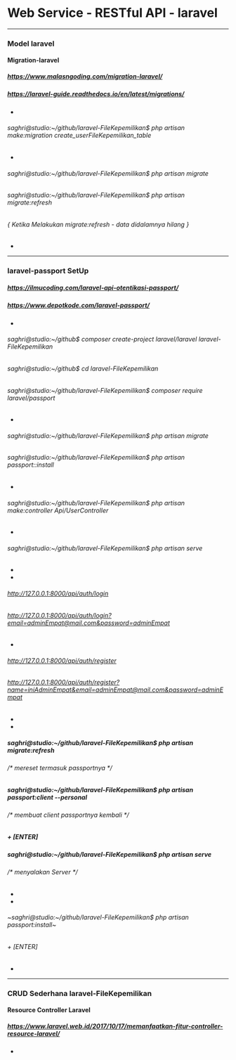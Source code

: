 
# Web Service - RESTful API - laravel

-----------------------------------------------------------------------
### Model laravel
#### Migration-laravel

##### https://www.malasngoding.com/migration-laravel/
##### https://laravel-guide.readthedocs.io/en/latest/migrations/
+
###### saghri@studio:~/github/laravel-FileKepemilikan$ php artisan make:migration create_userFileKepemilikan_table
+
###### saghri@studio:~/github/laravel-FileKepemilikan$ php artisan migrate
###### saghri@studio:~/github/laravel-FileKepemilikan$ php artisan migrate:refresh
###### { Ketika Melakukan migrate:refresh - data didalamnya hilang }
+


-----------------------------------------------------------------------
### laravel-passport SetUp

##### https://ilmucoding.com/laravel-api-otentikasi-passport/ 
##### https://www.depotkode.com/laravel-passport/ 
+
###### saghri@studio:~/github$ composer create-project laravel/laravel laravel-FileKepemilikan
###### saghri@studio:~/github$ cd laravel-FileKepemilikan
###### saghri@studio:~/github/laravel-FileKepemilikan$ composer require laravel/passport
+
###### saghri@studio:~/github/laravel-FileKepemilikan$ php artisan migrate
###### saghri@studio:~/github/laravel-FileKepemilikan$ php artisan passport::install
+
###### saghri@studio:~/github/laravel-FileKepemilikan$ php artisan make:controller Api/UserController
+
###### saghri@studio:~/github/laravel-FileKepemilikan$ php artisan serve
+
+
###### http://127.0.0.1:8000/api/auth/login
###### http://127.0.0.1:8000/api/auth/login?email=adminEmpat@mail.com&password=adminEmpat
+
###### http://127.0.0.1:8000/api/auth/register
###### http://127.0.0.1:8000/api/auth/register?name=iniAdminEmpat&email=adminEmpat@mail.com&password=adminEmpat
+
+
##### saghri@studio:~/github/laravel-FileKepemilikan$ php artisan migrate:refresh
###### /* mereset termasuk passportnya */
##### saghri@studio:~/github/laravel-FileKepemilikan$ php artisan passport:client --personal
###### /* membuat client passportnya kembali */
##### + [ENTER]
##### saghri@studio:~/github/laravel-FileKepemilikan$ php artisan serve
###### /* menyalakan Server */
+
+
###### ~saghri@studio:~/github/laravel-FileKepemilikan$ php artisan passport:install~
###### + [ENTER]
+

-----------------------------------------------------------------------

### CRUD Sederhana laravel-FileKepemilikan
#### Resource Controller Laravel 

##### https://www.laravel.web.id/2017/10/17/memanfaatkan-fitur-controller-resource-laravel/
##### 
+



<!--
<p align="center"><a href="https://laravel.com" target="_blank"><img src="https://raw.githubusercontent.com/laravel/art/master/logo-lockup/5%20SVG/2%20CMYK/1%20Full%20Color/laravel-logolockup-cmyk-red.svg" width="400"></a></p>

<p align="center">
<a href="https://travis-ci.org/laravel/framework"><img src="https://travis-ci.org/laravel/framework.svg" alt="Build Status"></a>
<a href="https://packagist.org/packages/laravel/framework"><img src="https://img.shields.io/packagist/dt/laravel/framework" alt="Total Downloads"></a>
<a href="https://packagist.org/packages/laravel/framework"><img src="https://img.shields.io/packagist/v/laravel/framework" alt="Latest Stable Version"></a>
<a href="https://packagist.org/packages/laravel/framework"><img src="https://img.shields.io/packagist/l/laravel/framework" alt="License"></a>
</p>


## Web Service - RESTful API - laravel


## About Laravel

Laravel is a web application framework with expressive, elegant syntax. We believe development must be an enjoyable and creative experience to be truly fulfilling. Laravel takes the pain out of development by easing common tasks used in many web projects, such as:

- [Simple, fast routing engine](https://laravel.com/docs/routing).
- [Powerful dependency injection container](https://laravel.com/docs/container).
- Multiple back-ends for [session](https://laravel.com/docs/session) and [cache](https://laravel.com/docs/cache) storage.
- Expressive, intuitive [database ORM](https://laravel.com/docs/eloquent).
- Database agnostic [schema migrations](https://laravel.com/docs/migrations).
- [Robust background job processing](https://laravel.com/docs/queues).
- [Real-time event broadcasting](https://laravel.com/docs/broadcasting).

Laravel is accessible, powerful, and provides tools required for large, robust applications.

## Learning Laravel

Laravel has the most extensive and thorough [documentation](https://laravel.com/docs) and video tutorial library of all modern web application frameworks, making it a breeze to get started with the framework.

If you don't feel like reading, [Laracasts](https://laracasts.com) can help. Laracasts contains over 1500 video tutorials on a range of topics including Laravel, modern PHP, unit testing, and JavaScript. Boost your skills by digging into our comprehensive video library.

## Laravel Sponsors

We would like to extend our thanks to the following sponsors for funding Laravel development. If you are interested in becoming a sponsor, please visit the Laravel [Patreon page](https://patreon.com/taylorotwell).

### Premium Partners

- **[Vehikl](https://vehikl.com/)**
- **[Tighten Co.](https://tighten.co)**
- **[Kirschbaum Development Group](https://kirschbaumdevelopment.com)**
- **[64 Robots](https://64robots.com)**
- **[Cubet Techno Labs](https://cubettech.com)**
- **[Cyber-Duck](https://cyber-duck.co.uk)**
- **[Many](https://www.many.co.uk)**
- **[Webdock, Fast VPS Hosting](https://www.webdock.io/en)**
- **[DevSquad](https://devsquad.com)**
- **[Curotec](https://www.curotec.com/)**
- **[OP.GG](https://op.gg)**

## Contributing

Thank you for considering contributing to the Laravel framework! The contribution guide can be found in the [Laravel documentation](https://laravel.com/docs/contributions).

## Code of Conduct

In order to ensure that the Laravel community is welcoming to all, please review and abide by the [Code of Conduct](https://laravel.com/docs/contributions#code-of-conduct).

## Security Vulnerabilities

If you discover a security vulnerability within Laravel, please send an e-mail to Taylor Otwell via [taylor@laravel.com](mailto:taylor@laravel.com). All security vulnerabilities will be promptly addressed.

## License

The Laravel framework is open-sourced software licensed under the [MIT license](https://opensource.org/licenses/MIT).

-->

